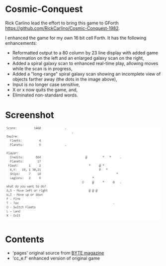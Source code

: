 # Cosmic-Conquest

Rick Carlino lead the effort to bring this game to GForth https://github.com/RickCarlino/Cosmic-Conquest-1982.

I enhanced the game for my own 16 bit cell Forth.  It has the following enhancements:

* Reformatted output to a 80 column by 23 line display with added game information on the left and an enlarged galaxy scan on the right,
* Added a spiral galaxy scan to enhanced real-time play, allowing moves while the scan is in progress,
* Added a "long-range" spiral galaxy scan showing an incomplete view of objects farther away (the dots in the image above),
* Input is no longer case sensitive,
* X or x now quits the game, and,
* Eliminated non-standard words.

# Screenshot

![Screenshot of gameplay](screenshot.png)

# Contents
 
* 'pages' original source from [BYTE magazine](https://archive.org/details/byte-magazine-1982-12/page/n131/mode/1up?q=cosmic+conquest)
* 'cc_e.f' enhanced version of original game
